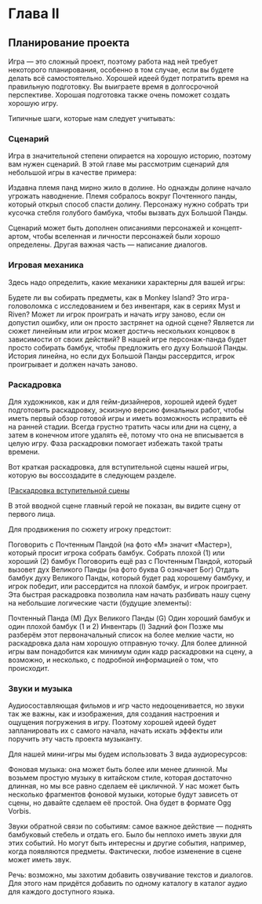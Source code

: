 # Глава II

## Планирование проекта

Игра — это сложный проект, поэтому работа над ней требует некоторого планирования, особенно в том случае, если вы будете делать всё самостоятельно. Хорошей идеей будет потратить время на правильную подготовку. Вы выиграете время в долгосрочной перспективе. Хорошая подготовка также очень поможет создать хорошую игру.

Типичные шаги, которые нам следует учитывать:

### Сценарий

Игра в значительной степени опирается на хорошую историю, поэтому вам нужен сценарий. В этой главе мы рассмотрим сценарий для небольшой игры в качестве примера:

Издавна племя панд мирно жило в долине.
Но однажды долине начало угрожать наводнение.
Племя собралось вокруг Почтенного панды, который открыл способ спасти долину.
Персонажу нужно собрать три кусочка стебля голубого бамбука, чтобы вызвать дух Большой Панды.

Сценарий может быть дополнен описаниями персонажей и концепт-артом, чтобы вселенная и личности персонажей были хорошо определены. Другая важная часть — написание диалогов.

### Игровая механика
Здесь надо определить, какие механики характерны для вашей игры:

Будете ли вы собирать предметы, как в Monkey Island?
Это игра-головоломка с исследованием и без инвентаря, как в сериях Myst и Riven?
Может ли игрок проиграть и начать игру заново, если он допустил ошибку, или он просто застрянет на одной сцене?
Является ли сюжет линейным или игрок может достичь нескольких концовок в зависимости от своих действий?
В нашей игре персонаж-панда будет просто собирать бамбук, чтобы предложить его духу Большой Панды. История линейна, но если дух Большой Панды рассердится, игрок проигрывает и должен начать заново.

### Раскадровка
Для художников, как и для гейм-дизайнеров, хорошей идеей будет подготовить раскадровку, эскизную версию финальных работ, чтобы иметь первый обзор готовой игры и иметь возможность исправить её на ранней стадии. Всегда грустно тратить часы или дни на сцену, а затем в конечном итоге удалять её, потому что она не вписывается в целую игру. Фаза раскадровки помогает избежать такой траты времени.

Вот краткая раскадровка, для вступительной сцены нашей игры, которую вы воссоздадите в следующем разделе.

[[Раскадровка вступительной сцены](https://github.com/luckyuk/Fast-Creating-of-Game-Projects-Cource/blob/main/img/img_2_1.jpg)

В этой вводной сцене главный герой не показан, вы видите сцену от первого лица.

Для продвижения по сюжету игроку предстоит:

Поговорить с Почтенным Пандой (на фото «М» значит «Мастер»), который просит игрока собрать бамбук.
Собрать плохой (1) или хороший (2) бамбук
Поговорить ещё раз с Почтенным Пандой, который вызовет дух Великого Панды (на фото буква G означает Бог)
Отдать бамбук духу Великого Панды, который будет рад хорошему бамбуку, и игрок победит, или рассердится на плохой бамбук, и игрок проиграет.
Эта быстрая раскадровка позволила нам начать разбивать нашу сцену на небольшие логические части (будущие элементы):

Почтенный Панда (М)
Дух Великого Панды (G)
Один хороший бамбук и один плохой бамбук (1 и 2)
Инвентарь (I)
Задний фон
Позже мы разберём этот первоначальный список на более мелкие части, но раскадровка дала нам хорошую отправную точку. Для более длинной игры вам понадобится как минимум один кадр раскадровки на сцену, а возможно, и несколько, с подробной информацией о том, что происходит.

### Звуки и музыка
Аудиосоставляющая фильмов и игр часто недооценивается, но звуки так же важны, как и изображения, для создания настроения и ощущения погружения в игру. Поэтому хорошей идеей будет запланировать их с самого начала, начать искать эффекты или поручить эту часть проекта музыканту.

Для нашей мини-игры мы будем использовать 3 вида аудиоресурсов:

Фоновая музыка: она может быть более или менее длинной. Мы возьмем простую музыку в китайском стиле, которая достаточно длинная, но мы все равно сделаем её цикличной. У нас может быть несколько фрагментов фоновой музыки, которые будут зависеть от сцены, но давайте сделаем её простой. Она будет в формате Ogg Vorbis.

Звуки обратной связи по событиям: самое важное действие — поднять бамбуковый стебель и отдать его. Было бы неплохо иметь звуки для этих событий. Но могут быть интересны и другие события, например, когда появляются предметы. Фактически, любое изменение в сцене может иметь звук.

Речь: возможно, мы захотим добавить озвучивание текстов и диалогов. Для этого нам придётся добавить по одному каталогу в каталог аудио для каждого доступного языка.
